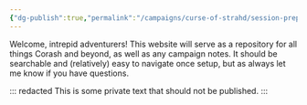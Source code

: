 ```yaml
---
{"dg-publish":true,"permalink":"/campaigns/curse-of-strahd/session-prep/session-0/","tags":["gardenEntry"]}
---
```


Welcome, intrepid adventurers! This website will serve as a repository for all things Corash and beyond, as well as any campaign notes. It should be searchable and (relatively) easy to navigate once setup, but as always let me know if you have questions.

::: redacted
This is some private text that should not be published.
:::
